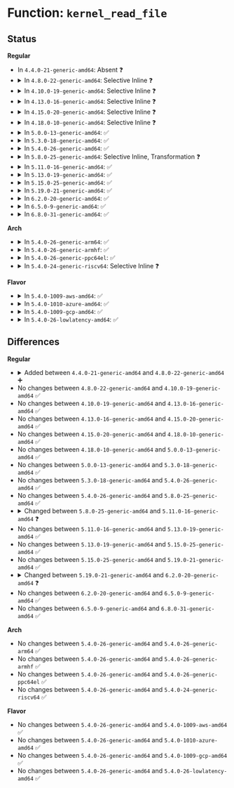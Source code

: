 # Function: <code>kernel_read_file</code>

## Status
<b>Regular</b>
<ul>
<li>
In <code>4.4.0-21-generic-amd64</code>: Absent ❓
</li>
<li>
<details>
<summary>In <code>4.8.0-22-generic-amd64</code>: Selective Inline ❓</summary>

```c
int kernel_read_file(struct file * file, void * * buf, loff_t * size, loff_t max_size, enum kernel_read_file_id id)
```

```json
{
  "name": "kernel_read_file",
  "collision_type": "Unique Global",
  "inline_type": "Selective",
  "funcs": [
    {
      "addr": 18446744071581176992,
      "name": "kernel_read_file",
      "external": true,
      "loc": "fs/exec.c:886",
      "file": "fs/exec.c",
      "inline": "not declared, inlined",
      "caller_inline": [],
      "caller_func": [
        "fs/exec.c:kernel_read_file_from_fd",
        "fs/exec.c:kernel_read_file_from_path"
      ]
    }
  ],
  "symbols": [
    {
      "addr": 18446744071581176992,
      "name": "kernel_read_file",
      "section": ".text",
      "bind": "STB_GLOBAL",
      "size": 523
    }
  ]
}
```
</details>
</li>
<li>
<details>
<summary>In <code>4.10.0-19-generic-amd64</code>: Selective Inline ❓</summary>

```c
int kernel_read_file(struct file * file, void * * buf, loff_t * size, loff_t max_size, enum kernel_read_file_id id)
```

```json
{
  "name": "kernel_read_file",
  "collision_type": "Unique Global",
  "inline_type": "Selective",
  "funcs": [
    {
      "addr": 18446744071581254112,
      "name": "kernel_read_file",
      "external": true,
      "loc": "fs/exec.c:891",
      "file": "fs/exec.c",
      "inline": "not declared, inlined",
      "caller_inline": [],
      "caller_func": [
        "fs/exec.c:kernel_read_file_from_fd",
        "fs/exec.c:kernel_read_file_from_path"
      ]
    }
  ],
  "symbols": [
    {
      "addr": 18446744071581254112,
      "name": "kernel_read_file",
      "section": ".text",
      "bind": "STB_GLOBAL",
      "size": 523
    }
  ]
}
```
</details>
</li>
<li>
<details>
<summary>In <code>4.13.0-16-generic-amd64</code>: Selective Inline ❓</summary>

```c
int kernel_read_file(struct file * file, void * * buf, loff_t * size, loff_t max_size, enum kernel_read_file_id id)
```

```json
{
  "name": "kernel_read_file",
  "collision_type": "Unique Global",
  "inline_type": "Selective",
  "funcs": [
    {
      "addr": 18446744071581303536,
      "name": "kernel_read_file",
      "external": true,
      "loc": "fs/exec.c:917",
      "file": "fs/exec.c",
      "inline": "not declared, inlined",
      "caller_inline": [],
      "caller_func": [
        "fs/exec.c:kernel_read_file_from_fd",
        "fs/exec.c:kernel_read_file_from_path"
      ]
    }
  ],
  "symbols": [
    {
      "addr": 18446744071581303536,
      "name": "kernel_read_file",
      "section": ".text",
      "bind": "STB_GLOBAL",
      "size": 512
    }
  ]
}
```
</details>
</li>
<li>
<details>
<summary>In <code>4.15.0-20-generic-amd64</code>: Selective Inline ❓</summary>

```c
int kernel_read_file(struct file * file, void * * buf, loff_t * size, loff_t max_size, enum kernel_read_file_id id)
```

```json
{
  "name": "kernel_read_file",
  "collision_type": "Unique Global",
  "inline_type": "Selective",
  "funcs": [
    {
      "addr": 18446744071581443728,
      "name": "kernel_read_file",
      "external": true,
      "loc": "fs/exec.c:900",
      "file": "fs/exec.c",
      "inline": "not declared, inlined",
      "caller_inline": [],
      "caller_func": [
        "fs/exec.c:kernel_read_file_from_fd",
        "fs/exec.c:kernel_read_file_from_path"
      ]
    }
  ],
  "symbols": [
    {
      "addr": 18446744071581443728,
      "name": "kernel_read_file",
      "section": ".text",
      "bind": "STB_GLOBAL",
      "size": 464
    }
  ]
}
```
</details>
</li>
<li>
<details>
<summary>In <code>4.18.0-10-generic-amd64</code>: Selective Inline ❓</summary>

```c
int kernel_read_file(struct file * file, void * * buf, loff_t * size, loff_t max_size, enum kernel_read_file_id id)
```

```json
{
  "name": "kernel_read_file",
  "collision_type": "Unique Global",
  "inline_type": "Selective",
  "funcs": [
    {
      "addr": 18446744071581602304,
      "name": "kernel_read_file",
      "external": true,
      "loc": "fs/exec.c:904",
      "file": "fs/exec.c",
      "inline": "not declared, inlined",
      "caller_inline": [],
      "caller_func": [
        "fs/exec.c:kernel_read_file_from_fd",
        "fs/exec.c:kernel_read_file_from_path"
      ]
    }
  ],
  "symbols": [
    {
      "addr": 18446744071581602304,
      "name": "kernel_read_file",
      "section": ".text",
      "bind": "STB_GLOBAL",
      "size": 413
    }
  ]
}
```
</details>
</li>
<li>
<details>
<summary>In <code>5.0.0-13-generic-amd64</code>: ✅</summary>

```c
int kernel_read_file(struct file * file, void * * buf, loff_t * size, loff_t max_size, enum kernel_read_file_id id)
```

```json
{
  "name": "kernel_read_file",
  "collision_type": "Unique Global",
  "inline_type": "No",
  "funcs": [
    {
      "addr": 18446744071581688960,
      "name": "kernel_read_file",
      "external": true,
      "loc": "fs/exec.c:907",
      "file": "fs/exec.c",
      "inline": "seen, unknown",
      "caller_inline": [],
      "caller_func": [
        "fs/exec.c:kernel_read_file_from_fd",
        "fs/exec.c:kernel_read_file_from_path"
      ]
    }
  ],
  "symbols": [
    {
      "addr": 18446744071581688960,
      "name": "kernel_read_file",
      "section": ".text",
      "bind": "STB_GLOBAL",
      "size": 439
    }
  ]
}
```
</details>
</li>
<li>
<details>
<summary>In <code>5.3.0-18-generic-amd64</code>: ✅</summary>

```c
int kernel_read_file(struct file * file, void * * buf, loff_t * size, loff_t max_size, enum kernel_read_file_id id)
```

```json
{
  "name": "kernel_read_file",
  "collision_type": "Unique Global",
  "inline_type": "No",
  "funcs": [
    {
      "addr": 18446744071581807088,
      "name": "kernel_read_file",
      "external": true,
      "loc": "fs/exec.c:908",
      "file": "fs/exec.c",
      "inline": "seen, unknown",
      "caller_inline": [],
      "caller_func": [
        "fs/exec.c:kernel_read_file_from_fd",
        "fs/exec.c:kernel_read_file_from_path"
      ]
    }
  ],
  "symbols": [
    {
      "addr": 18446744071581807088,
      "name": "kernel_read_file",
      "section": ".text",
      "bind": "STB_GLOBAL",
      "size": 424
    }
  ]
}
```
</details>
</li>
<li>
<details>
<summary>In <code>5.4.0-26-generic-amd64</code>: ✅</summary>

```c
int kernel_read_file(struct file * file, void * * buf, loff_t * size, loff_t max_size, enum kernel_read_file_id id)
```

```json
{
  "name": "kernel_read_file",
  "collision_type": "Unique Global",
  "inline_type": "No",
  "funcs": [
    {
      "addr": 18446744071581879680,
      "name": "kernel_read_file",
      "external": true,
      "loc": "fs/exec.c:908",
      "file": "fs/exec.c",
      "inline": "seen, unknown",
      "caller_inline": [],
      "caller_func": [
        "fs/exec.c:kernel_read_file_from_fd",
        "fs/exec.c:kernel_read_file_from_path"
      ]
    }
  ],
  "symbols": [
    {
      "addr": 18446744071581879680,
      "name": "kernel_read_file",
      "section": ".text",
      "bind": "STB_GLOBAL",
      "size": 424
    }
  ]
}
```
</details>
</li>
<li>
<details>
<summary>In <code>5.8.0-25-generic-amd64</code>: Selective Inline, Transformation ❓</summary>

```c
int kernel_read_file(struct file * file, void * * buf, loff_t * size, loff_t max_size, enum kernel_read_file_id id)
```

```json
{
  "name": "kernel_read_file",
  "collision_type": "Unique Global",
  "inline_type": "Selective",
  "funcs": [
    {
      "addr": 18446744071582105120,
      "name": "kernel_read_file",
      "external": true,
      "loc": "fs/exec.c:933",
      "file": "fs/exec.c",
      "inline": "not declared, inlined",
      "caller_inline": [],
      "caller_func": [
        "fs/exec.c:kernel_read_file_from_fd",
        "fs/exec.c:kernel_read_file_from_path_initns",
        "fs/exec.c:kernel_read_file_from_path"
      ]
    }
  ],
  "symbols": [
    {
      "addr": 18446744071582105120,
      "name": "kernel_read_file.part.0",
      "section": ".text",
      "bind": "STB_LOCAL",
      "size": 344
    },
    {
      "addr": 18446744071582105472,
      "name": "kernel_read_file",
      "section": ".text",
      "bind": "STB_GLOBAL",
      "size": 81
    }
  ]
}
```
</details>
</li>
<li>
<details>
<summary>In <code>5.11.0-16-generic-amd64</code>: ✅</summary>

```c
int kernel_read_file(struct file * file, loff_t offset, void * * buf, size_t buf_size, size_t * file_size, enum kernel_read_file_id id)
```

```json
{
  "name": "kernel_read_file",
  "collision_type": "Unique Global",
  "inline_type": "No",
  "funcs": [
    {
      "addr": 18446744071582407424,
      "name": "kernel_read_file",
      "external": true,
      "loc": "fs/kernel_read_file.c:35",
      "file": "fs/kernel_read_file.c",
      "inline": "seen, unknown",
      "caller_inline": [],
      "caller_func": [
        "fs/kernel_read_file.c:kernel_read_file_from_fd",
        "fs/kernel_read_file.c:kernel_read_file_from_path_initns",
        "fs/kernel_read_file.c:kernel_read_file_from_path"
      ]
    }
  ],
  "symbols": [
    {
      "addr": 18446744071582407424,
      "name": "kernel_read_file",
      "section": ".text",
      "bind": "STB_GLOBAL",
      "size": 646
    }
  ]
}
```
</details>
</li>
<li>
<details>
<summary>In <code>5.13.0-19-generic-amd64</code>: ✅</summary>

```c
int kernel_read_file(struct file * file, loff_t offset, void * * buf, size_t buf_size, size_t * file_size, enum kernel_read_file_id id)
```

```json
{
  "name": "kernel_read_file",
  "collision_type": "Unique Global",
  "inline_type": "No",
  "funcs": [
    {
      "addr": 18446744071582434624,
      "name": "kernel_read_file",
      "external": true,
      "loc": "fs/kernel_read_file.c:35",
      "file": "fs/kernel_read_file.c",
      "inline": "seen, unknown",
      "caller_inline": [],
      "caller_func": [
        "fs/kernel_read_file.c:kernel_read_file_from_fd",
        "fs/kernel_read_file.c:kernel_read_file_from_path_initns",
        "fs/kernel_read_file.c:kernel_read_file_from_path"
      ]
    }
  ],
  "symbols": [
    {
      "addr": 18446744071582434624,
      "name": "kernel_read_file",
      "section": ".text",
      "bind": "STB_GLOBAL",
      "size": 646
    }
  ]
}
```
</details>
</li>
<li>
<details>
<summary>In <code>5.15.0-25-generic-amd64</code>: ✅</summary>

```c
int kernel_read_file(struct file * file, loff_t offset, void * * buf, size_t buf_size, size_t * file_size, enum kernel_read_file_id id)
```

```json
{
  "name": "kernel_read_file",
  "collision_type": "Unique Global",
  "inline_type": "No",
  "funcs": [
    {
      "addr": 18446744071582757392,
      "name": "kernel_read_file",
      "external": true,
      "loc": "fs/kernel_read_file.c:35",
      "file": "fs/kernel_read_file.c",
      "inline": "seen, unknown",
      "caller_inline": [],
      "caller_func": [
        "fs/kernel_read_file.c:kernel_read_file_from_fd",
        "fs/kernel_read_file.c:kernel_read_file_from_path_initns",
        "fs/kernel_read_file.c:kernel_read_file_from_path"
      ]
    }
  ],
  "symbols": [
    {
      "addr": 18446744071582757392,
      "name": "kernel_read_file",
      "section": ".text",
      "bind": "STB_GLOBAL",
      "size": 646
    }
  ]
}
```
</details>
</li>
<li>
<details>
<summary>In <code>5.19.0-21-generic-amd64</code>: ✅</summary>

```c
int kernel_read_file(struct file * file, loff_t offset, void * * buf, size_t buf_size, size_t * file_size, enum kernel_read_file_id id)
```

```json
{
  "name": "kernel_read_file",
  "collision_type": "Unique Global",
  "inline_type": "No",
  "funcs": [
    {
      "addr": 18446744071583306096,
      "name": "kernel_read_file",
      "external": true,
      "loc": "fs/kernel_read_file.c:35",
      "file": "fs/kernel_read_file.c",
      "inline": "seen, unknown",
      "caller_inline": [],
      "caller_func": [
        "fs/kernel_read_file.c:kernel_read_file_from_fd",
        "fs/kernel_read_file.c:kernel_read_file_from_path_initns",
        "fs/kernel_read_file.c:kernel_read_file_from_path"
      ]
    }
  ],
  "symbols": [
    {
      "addr": 18446744071583306096,
      "name": "kernel_read_file",
      "section": ".text",
      "bind": "STB_GLOBAL",
      "size": 743
    }
  ]
}
```
</details>
</li>
<li>
<details>
<summary>In <code>6.2.0-20-generic-amd64</code>: ✅</summary>

```c
ssize_t kernel_read_file(struct file * file, loff_t offset, void * * buf, size_t buf_size, size_t * file_size, enum kernel_read_file_id id)
```

```json
{
  "name": "kernel_read_file",
  "collision_type": "Unique Global",
  "inline_type": "No",
  "funcs": [
    {
      "addr": 18446744071583891632,
      "name": "kernel_read_file",
      "external": true,
      "loc": "fs/kernel_read_file.c:35",
      "file": "fs/kernel_read_file.c",
      "inline": "seen, unknown",
      "caller_inline": [],
      "caller_func": [
        "fs/kernel_read_file.c:kernel_read_file_from_fd",
        "fs/kernel_read_file.c:kernel_read_file_from_path_initns",
        "fs/kernel_read_file.c:kernel_read_file_from_path"
      ]
    }
  ],
  "symbols": [
    {
      "addr": 18446744071583891632,
      "name": "kernel_read_file",
      "section": ".text",
      "bind": "STB_GLOBAL",
      "size": 800
    }
  ]
}
```
</details>
</li>
<li>
<details>
<summary>In <code>6.5.0-9-generic-amd64</code>: ✅</summary>

```c
ssize_t kernel_read_file(struct file * file, loff_t offset, void * * buf, size_t buf_size, size_t * file_size, enum kernel_read_file_id id)
```

```json
{
  "name": "kernel_read_file",
  "collision_type": "Unique Global",
  "inline_type": "No",
  "funcs": [
    {
      "addr": 18446744071584113488,
      "name": "kernel_read_file",
      "external": true,
      "loc": "fs/kernel_read_file.c:35",
      "file": "fs/kernel_read_file.c",
      "inline": "seen, unknown",
      "caller_inline": [],
      "caller_func": [
        "kernel/module/main.c:init_module_from_file",
        "fs/kernel_read_file.c:kernel_read_file_from_fd",
        "fs/kernel_read_file.c:kernel_read_file_from_path_initns",
        "fs/kernel_read_file.c:kernel_read_file_from_path"
      ]
    }
  ],
  "symbols": [
    {
      "addr": 18446744071584113488,
      "name": "kernel_read_file",
      "section": ".text",
      "bind": "STB_GLOBAL",
      "size": 815
    }
  ]
}
```
</details>
</li>
<li>
<details>
<summary>In <code>6.8.0-31-generic-amd64</code>: ✅</summary>

```c
ssize_t kernel_read_file(struct file * file, loff_t offset, void * * buf, size_t buf_size, size_t * file_size, enum kernel_read_file_id id)
```

```json
{
  "name": "kernel_read_file",
  "collision_type": "Unique Global",
  "inline_type": "No",
  "funcs": [
    {
      "addr": 18446744071584329840,
      "name": "kernel_read_file",
      "external": true,
      "loc": "fs/kernel_read_file.c:35",
      "file": "fs/kernel_read_file.c",
      "inline": "seen, unknown",
      "caller_inline": [],
      "caller_func": [
        "kernel/module/main.c:init_module_from_file",
        "fs/kernel_read_file.c:kernel_read_file_from_fd",
        "fs/kernel_read_file.c:kernel_read_file_from_path_initns",
        "fs/kernel_read_file.c:kernel_read_file_from_path"
      ]
    }
  ],
  "symbols": [
    {
      "addr": 18446744071584329840,
      "name": "kernel_read_file",
      "section": ".text",
      "bind": "STB_GLOBAL",
      "size": 815
    }
  ]
}
```
</details>
</li>
</ul>
<b>Arch</b>
<ul>
<li>
<details>
<summary>In <code>5.4.0-26-generic-arm64</code>: ✅</summary>

```c
int kernel_read_file(struct file * file, void * * buf, loff_t * size, loff_t max_size, enum kernel_read_file_id id)
```

```json
{
  "name": "kernel_read_file",
  "collision_type": "Unique Global",
  "inline_type": "No",
  "funcs": [
    {
      "addr": 18446603336493352928,
      "name": "kernel_read_file",
      "external": true,
      "loc": "fs/exec.c:908",
      "file": "fs/exec.c",
      "inline": "seen, unknown",
      "caller_inline": [],
      "caller_func": [
        "fs/exec.c:kernel_read_file_from_fd",
        "fs/exec.c:kernel_read_file_from_path"
      ]
    }
  ],
  "symbols": [
    {
      "addr": 18446603336493352928,
      "name": "kernel_read_file",
      "section": ".text",
      "bind": "STB_GLOBAL",
      "size": 516
    }
  ]
}
```
</details>
</li>
<li>
<details>
<summary>In <code>5.4.0-26-generic-armhf</code>: ✅</summary>

```c
int kernel_read_file(struct file * file, void * * buf, loff_t * size, loff_t max_size, enum kernel_read_file_id id)
```

```json
{
  "name": "kernel_read_file",
  "collision_type": "Unique Global",
  "inline_type": "No",
  "funcs": [
    {
      "addr": 3226944408,
      "name": "kernel_read_file",
      "external": true,
      "loc": "fs/exec.c:908",
      "file": "fs/exec.c",
      "inline": "seen, unknown",
      "caller_inline": [],
      "caller_func": [
        "fs/exec.c:kernel_read_file_from_fd",
        "fs/exec.c:kernel_read_file_from_path"
      ]
    }
  ],
  "symbols": [
    {
      "addr": 3226944408,
      "name": "kernel_read_file",
      "section": ".text",
      "bind": "STB_GLOBAL",
      "size": 660
    }
  ]
}
```
</details>
</li>
<li>
<details>
<summary>In <code>5.4.0-26-generic-ppc64el</code>: ✅</summary>

```c
int kernel_read_file(struct file * file, void * * buf, loff_t * size, loff_t max_size, enum kernel_read_file_id id)
```

```json
{
  "name": "kernel_read_file",
  "collision_type": "Unique Global",
  "inline_type": "No",
  "funcs": [
    {
      "addr": 13835058055286900496,
      "name": "kernel_read_file",
      "external": true,
      "loc": "fs/exec.c:908",
      "file": "fs/exec.c",
      "inline": "seen, unknown",
      "caller_inline": [],
      "caller_func": [
        "fs/exec.c:kernel_read_file_from_fd",
        "fs/exec.c:kernel_read_file_from_path"
      ]
    }
  ],
  "symbols": [
    {
      "addr": 13835058055286900496,
      "name": "kernel_read_file",
      "section": ".text",
      "bind": "STB_GLOBAL",
      "size": 748
    }
  ]
}
```
</details>
</li>
<li>
<details>
<summary>In <code>5.4.0-24-generic-riscv64</code>: Selective Inline ❓</summary>

```c
int kernel_read_file(struct file * file, void * * buf, loff_t * size, loff_t max_size, enum kernel_read_file_id id)
```

```json
{
  "name": "kernel_read_file",
  "collision_type": "Unique Global",
  "inline_type": "Selective",
  "funcs": [
    {
      "addr": 18446743936273079874,
      "name": "kernel_read_file",
      "external": true,
      "loc": "fs/exec.c:908",
      "file": "fs/exec.c",
      "inline": "not declared, inlined",
      "caller_inline": [],
      "caller_func": [
        "fs/exec.c:kernel_read_file_from_fd",
        "fs/exec.c:kernel_read_file_from_path"
      ]
    }
  ],
  "symbols": [
    {
      "addr": 18446743936273079874,
      "name": "kernel_read_file",
      "section": ".text",
      "bind": "STB_GLOBAL",
      "size": 352
    }
  ]
}
```
</details>
</li>
</ul>
<b>Flavor</b>
<ul>
<li>
<details>
<summary>In <code>5.4.0-1009-aws-amd64</code>: ✅</summary>

```c
int kernel_read_file(struct file * file, void * * buf, loff_t * size, loff_t max_size, enum kernel_read_file_id id)
```

```json
{
  "name": "kernel_read_file",
  "collision_type": "Unique Global",
  "inline_type": "No",
  "funcs": [
    {
      "addr": 18446744071581848416,
      "name": "kernel_read_file",
      "external": true,
      "loc": "fs/exec.c:908",
      "file": "fs/exec.c",
      "inline": "seen, unknown",
      "caller_inline": [],
      "caller_func": [
        "fs/exec.c:kernel_read_file_from_fd",
        "fs/exec.c:kernel_read_file_from_path"
      ]
    }
  ],
  "symbols": [
    {
      "addr": 18446744071581848416,
      "name": "kernel_read_file",
      "section": ".text",
      "bind": "STB_GLOBAL",
      "size": 424
    }
  ]
}
```
</details>
</li>
<li>
<details>
<summary>In <code>5.4.0-1010-azure-amd64</code>: ✅</summary>

```c
int kernel_read_file(struct file * file, void * * buf, loff_t * size, loff_t max_size, enum kernel_read_file_id id)
```

```json
{
  "name": "kernel_read_file",
  "collision_type": "Unique Global",
  "inline_type": "No",
  "funcs": [
    {
      "addr": 18446744071581786080,
      "name": "kernel_read_file",
      "external": true,
      "loc": "fs/exec.c:908",
      "file": "fs/exec.c",
      "inline": "seen, unknown",
      "caller_inline": [],
      "caller_func": [
        "fs/exec.c:kernel_read_file_from_fd",
        "fs/exec.c:kernel_read_file_from_path"
      ]
    }
  ],
  "symbols": [
    {
      "addr": 18446744071581786080,
      "name": "kernel_read_file",
      "section": ".text",
      "bind": "STB_GLOBAL",
      "size": 424
    }
  ]
}
```
</details>
</li>
<li>
<details>
<summary>In <code>5.4.0-1009-gcp-amd64</code>: ✅</summary>

```c
int kernel_read_file(struct file * file, void * * buf, loff_t * size, loff_t max_size, enum kernel_read_file_id id)
```

```json
{
  "name": "kernel_read_file",
  "collision_type": "Unique Global",
  "inline_type": "No",
  "funcs": [
    {
      "addr": 18446744071581839728,
      "name": "kernel_read_file",
      "external": true,
      "loc": "fs/exec.c:908",
      "file": "fs/exec.c",
      "inline": "seen, unknown",
      "caller_inline": [],
      "caller_func": [
        "fs/exec.c:kernel_read_file_from_fd",
        "fs/exec.c:kernel_read_file_from_path"
      ]
    }
  ],
  "symbols": [
    {
      "addr": 18446744071581839728,
      "name": "kernel_read_file",
      "section": ".text",
      "bind": "STB_GLOBAL",
      "size": 424
    }
  ]
}
```
</details>
</li>
<li>
<details>
<summary>In <code>5.4.0-26-lowlatency-amd64</code>: ✅</summary>

```c
int kernel_read_file(struct file * file, void * * buf, loff_t * size, loff_t max_size, enum kernel_read_file_id id)
```

```json
{
  "name": "kernel_read_file",
  "collision_type": "Unique Global",
  "inline_type": "No",
  "funcs": [
    {
      "addr": 18446744071581909232,
      "name": "kernel_read_file",
      "external": true,
      "loc": "fs/exec.c:908",
      "file": "fs/exec.c",
      "inline": "seen, unknown",
      "caller_inline": [],
      "caller_func": [
        "fs/exec.c:kernel_read_file_from_fd",
        "fs/exec.c:kernel_read_file_from_path"
      ]
    }
  ],
  "symbols": [
    {
      "addr": 18446744071581909232,
      "name": "kernel_read_file",
      "section": ".text",
      "bind": "STB_GLOBAL",
      "size": 424
    }
  ]
}
```
</details>
</li>
</ul>

## Differences
<b>Regular</b>
<ul>
<li>
<details>
<summary>Added between <code>4.4.0-21-generic-amd64</code> and <code>4.8.0-22-generic-amd64</code> ➕</summary>

```c
int kernel_read_file(struct file * file, void * * buf, loff_t * size, loff_t max_size, enum kernel_read_file_id id)
```
</details>
</li>
<li>
No changes between <code>4.8.0-22-generic-amd64</code> and <code>4.10.0-19-generic-amd64</code> ✅
</li>
<li>
No changes between <code>4.10.0-19-generic-amd64</code> and <code>4.13.0-16-generic-amd64</code> ✅
</li>
<li>
No changes between <code>4.13.0-16-generic-amd64</code> and <code>4.15.0-20-generic-amd64</code> ✅
</li>
<li>
No changes between <code>4.15.0-20-generic-amd64</code> and <code>4.18.0-10-generic-amd64</code> ✅
</li>
<li>
No changes between <code>4.18.0-10-generic-amd64</code> and <code>5.0.0-13-generic-amd64</code> ✅
</li>
<li>
No changes between <code>5.0.0-13-generic-amd64</code> and <code>5.3.0-18-generic-amd64</code> ✅
</li>
<li>
No changes between <code>5.3.0-18-generic-amd64</code> and <code>5.4.0-26-generic-amd64</code> ✅
</li>
<li>
No changes between <code>5.4.0-26-generic-amd64</code> and <code>5.8.0-25-generic-amd64</code> ✅
</li>
<li>
<details>
<summary>Changed between <code>5.8.0-25-generic-amd64</code> and <code>5.11.0-16-generic-amd64</code> ❓</summary>
<ul>
<li>
<b>Param added. </b>
<code>loff_t offset</code>
</li>
<li>
<b>Param added. </b>
<code>size_t buf_size</code>
</li>
<li>
<b>Param added. </b>
<code>size_t * file_size</code>
</li>
<li>
<b>Param removed. </b>
<code>loff_t * size</code>
</li>
<li>
<b>Param removed. </b>
<code>loff_t max_size</code>
</li>
<li>
<b>Param reordered. </b>
<code>file, buf, size, max_size, id</code> ➡️ <code>file, offset, buf, buf_size, file_size, id</code>
</li>
</ul>
</details>
</li>
<li>
No changes between <code>5.11.0-16-generic-amd64</code> and <code>5.13.0-19-generic-amd64</code> ✅
</li>
<li>
No changes between <code>5.13.0-19-generic-amd64</code> and <code>5.15.0-25-generic-amd64</code> ✅
</li>
<li>
No changes between <code>5.15.0-25-generic-amd64</code> and <code>5.19.0-21-generic-amd64</code> ✅
</li>
<li>
<details>
<summary>Changed between <code>5.19.0-21-generic-amd64</code> and <code>6.2.0-20-generic-amd64</code> ❓</summary>
<ul>
<li>
<b>Return type changed. </b>
<code>int</code> ➡️ <code>ssize_t</code>
</li>
</ul>
</details>
</li>
<li>
No changes between <code>6.2.0-20-generic-amd64</code> and <code>6.5.0-9-generic-amd64</code> ✅
</li>
<li>
No changes between <code>6.5.0-9-generic-amd64</code> and <code>6.8.0-31-generic-amd64</code> ✅
</li>
</ul>
<b>Arch</b>
<ul>
<li>
No changes between <code>5.4.0-26-generic-amd64</code> and <code>5.4.0-26-generic-arm64</code> ✅
</li>
<li>
No changes between <code>5.4.0-26-generic-amd64</code> and <code>5.4.0-26-generic-armhf</code> ✅
</li>
<li>
No changes between <code>5.4.0-26-generic-amd64</code> and <code>5.4.0-26-generic-ppc64el</code> ✅
</li>
<li>
No changes between <code>5.4.0-26-generic-amd64</code> and <code>5.4.0-24-generic-riscv64</code> ✅
</li>
</ul>
<b>Flavor</b>
<ul>
<li>
No changes between <code>5.4.0-26-generic-amd64</code> and <code>5.4.0-1009-aws-amd64</code> ✅
</li>
<li>
No changes between <code>5.4.0-26-generic-amd64</code> and <code>5.4.0-1010-azure-amd64</code> ✅
</li>
<li>
No changes between <code>5.4.0-26-generic-amd64</code> and <code>5.4.0-1009-gcp-amd64</code> ✅
</li>
<li>
No changes between <code>5.4.0-26-generic-amd64</code> and <code>5.4.0-26-lowlatency-amd64</code> ✅
</li>
</ul>
